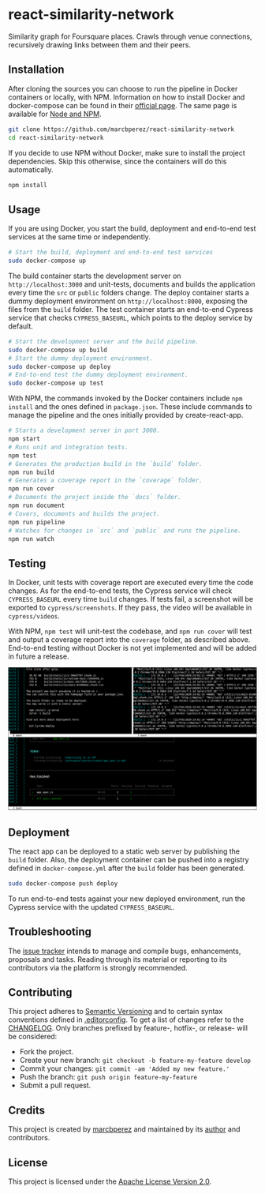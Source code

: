 # react-similarity-network

Similarity graph for Foursquare places. Crawls through venue connections,
recursively drawing links between them and their peers.

## Installation

After cloning the sources you can choose to run the pipeline in Docker
containers or locally, with NPM. Information on how to install Docker and
docker-compose can be found in their [official page][install-docker-compose].
The same page is available for [Node and NPM][install-node].

```bash
git clone https://github.com/marcbperez/react-similarity-network
cd react-similarity-network
```

If you decide to use NPM without Docker, make sure to install the project
dependencies. Skip this otherwise, since the containers will do this
automatically.

```bash
npm install
```

## Usage

If you are using Docker, you start the build, deployment and end-to-end test
services at the same time or independently.

```bash
# Start the build, deployment and end-to-end test services
sudo docker-compose up
```

The build container starts the development server on `http://localhost:3000` and
unit-tests, documents and builds the application every time the `src` or
`public` folders change. The deploy container starts a dummy deployment
environment on `http://localhost:8000`, exposing the files from the `build`
folder. The test container starts an end-to-end Cypress service that checks
`CYPRESS_BASEURL`, which points to the deploy service by default.

```bash
# Start the development server and the build pipeline.
sudo docker-compose up build
# Start the dummy deployment environment.
sudo docker-compose up deploy
# End-to-end test the dummy deployment environment.
sudo docker-compose up test
```

With NPM, the commands invoked by the Docker containers include `npm install`
and the ones defined in `package.json`. These include commands to manage the
pipeline and the ones initially provided by create-react-app.

```bash
# Starts a development server in port 3000.
npm start
# Runs unit and integration tests.
npm test
# Generates the production build in the `build` folder.
npm run build
# Generates a coverage report in the `coverage` folder.
npm run cover
# Documents the project inside the `docs` folder.
npm run document
# Covers, documents and builds the project.
npm run pipeline
# Watches for changes in `src` and `public` and runs the pipeline.
npm run watch
```

## Testing

In Docker, unit tests with coverage report are executed every time the code
changes. As for the end-to-end tests, the Cypress service will check
`CYPRESS_BASEURL` every time `build` changes. If tests fail, a screenshot will
be exported to `cypress/screenshots`. If they pass, the video will be available
in `cypress/videos`.

With NPM, `npm test` will unit-test the codebase, and `npm run cover` will test
and output a coverage report into the `coverage` folder, as described above.
End-to-end testing without Docker is not yet implemented and will be added in
future a release.

![screenshot](media/pipeline-screenshot.png)

## Deployment

The react app can be deployed to a static web server by publishing the `build`
folder. Also, the deployment container can be pushed into a registry defined in
`docker-compose.yml` after the `build` folder has been generated.

```bash
sudo docker-compose push deploy
```

To run end-to-end tests against your new deployed environment, run the Cypress
service with the updated `CYPRESS_BASEURL`.

## Troubleshooting

The [issue tracker][issue-tracker] intends to manage and compile bugs,
enhancements, proposals and tasks. Reading through its material or reporting to
its contributors via the platform is strongly recommended.

## Contributing

This project adheres to [Semantic Versioning][semver] and to certain syntax
conventions defined in [.editorconfig][editorconfig]. To get a list of changes
refer to the [CHANGELOG][changelog]. Only branches prefixed by feature-,
hotfix-, or release- will be considered:

  - Fork the project.
  - Create your new branch: `git checkout -b feature-my-feature develop`
  - Commit your changes: `git commit -am 'Added my new feature.'`
  - Push the branch: `git push origin feature-my-feature`
  - Submit a pull request.

## Credits

This project is created by [marcbperez][author] and maintained by its
[author][author] and contributors.

## License

This project is licensed under the [Apache License Version 2.0][license].

[author]: https://marcbperez.github.io
[issue-tracker]: https://github.com/marcbperez/react-similarity-network/issues
[editorconfig]: .editorconfig
[changelog]: CHANGELOG.md
[license]: LICENSE
[semver]: http://semver.org
[install-docker-compose]: https://docs.docker.com/compose/install/
[install-node]: https://nodejs.org/en/download/
